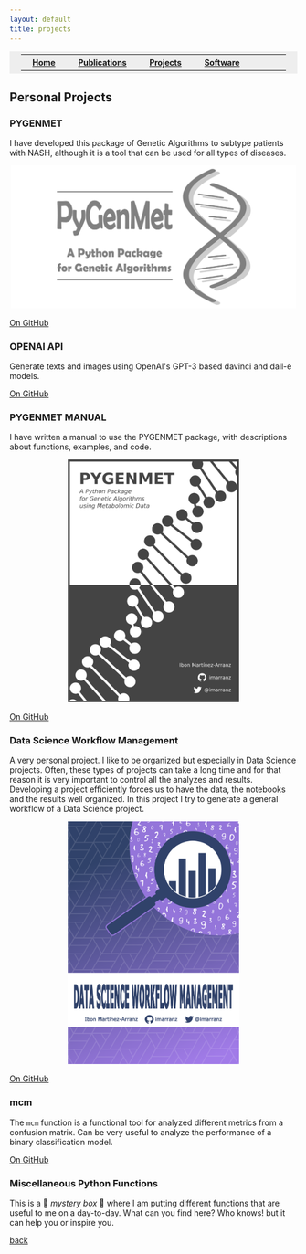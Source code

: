 ```yaml
---
layout: default
title: projects
---
```


<table style="background-color:#EEEEEE; border:0px solid black; border-collapse: collapse; padding: 5px 20px 5px 20px;">
  <tr>
    <th style="padding: 5px 20px 5px 20px;"><a href="index">Home</a></th>
    <th style="padding: 5px 20px 5px 20px;"><a href="publications">Publications</a></th>
    <th style="padding: 5px 20px 5px 20px;"><a href="projects">Projects</a></th>
    <th style="padding: 5px 20px 5px 20px;"><a href="software">Software</a></th>
    <th style="width:100%"></th>
  </tr>
</table>

## Personal Projects

### PYGENMET

I have developed this package of Genetic Algorithms to subtype patients with NASH, although it is a tool that can be used for all types of diseases. 

<p style="text-align:center;">
<img src="./images/pygenmet.png" alt="PYGENMET Manual" width="500"/>
</p>

[On GitHub](https://github.com/imarranz/pygenmet)

<!--
<div class="project">
  <img class="left" src="https://github.com/imarranz/pygenmet/raw/master/figures/logo.png" alt="PYGENMET" width="200px">
  <aside>I have developed this package of genetic algorithms to subtype patients with NASH, although it is a tool that can be used for all types of diseases.</aside>
  <div class="reset"></div>
</div>
-->

### OPENAI API

Generate texts and images using OpenAI's GPT-3 based davinci and dall-e models.

[On GitHub](https://github.com/imarranz/streamlit-openai-app)

### PYGENMET MANUAL

I have written a manual to use the PYGENMET package, with descriptions about functions, examples, and code.

<p style="text-align:center;">
<img src="./images/cover_pygenmet.png" alt="PYGENMET Manual" width="300"/>
</p>

[On GitHub](https://github.com/imarranz/pygenmet-manual)

### Data Science Workflow Management

A very personal project. I like to be organized but especially in Data Science projects. Often, these types of projects can take a long time and for that reason it is very important to control all the analyzes and results. Developing a project efficiently forces us to have the data, the notebooks and the results well organized. In this project I try to generate a general workflow of a Data Science project.

<p style="text-align:center;">
<img src="./images/cover_dswm.png" alt="Data Science Workflow Management Manual" width="300"/>
</p>

[On GitHub](https://github.com/imarranz/data-science-workflow-management)


### mcm

The `mcm` function is a functional tool for analyzed different metrics from a confusion matrix. Can be very useful to analyze the performance of a binary classification model.

[On GitHub](https://github.com/imarranz/mcm)

### Miscellaneous Python Functions

This is a :gift: _mystery box_ :gift: where I am putting different functions that are useful to me on a day-to-day. What can you find here? Who knows! but it can help you or inspire you. 

[back](./)
